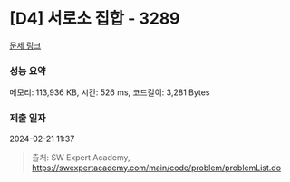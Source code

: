 # [D4] 서로소 집합 - 3289 

[문제 링크](https://swexpertacademy.com/main/code/problem/problemDetail.do?contestProbId=AWBJKA6qr2oDFAWr) 

### 성능 요약

메모리: 113,936 KB, 시간: 526 ms, 코드길이: 3,281 Bytes

### 제출 일자

2024-02-21 11:37



> 출처: SW Expert Academy, https://swexpertacademy.com/main/code/problem/problemList.do